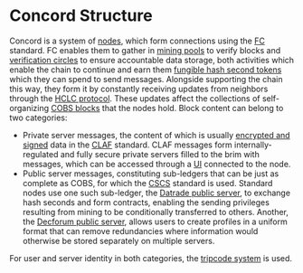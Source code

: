 # Concord Structure

Concord is a system of [nodes](nodes), which form connections using the [FC](fc) standard. FC enables them to gather in [mining pools](pooling) to verify blocks and [verification circles](circling) to ensure accountable data storage, both activities which enable the chain to continue and earn them [fungible hash second tokens](hseconds) which they can spend to send messages. Alongside supporting the chain this way, they form it by constantly receiving updates from neighbors through the [HCLC protocol](hclc). These updates affect the collections of self-organizing [COBS blocks](cobs) that the nodes hold. Block content can belong to two categories:
- Private server messages, the content of which is usually [encrypted and signed](encryption) data in the [CLAF](claf) standard. CLAF messages form internally-regulated and fully secure private servers filled to the brim with messages, which can be accessed through a [UI](ui) connected to the node. 
- Public server messages, constituting sub-ledgers that can be just as complete as COBS, for which the [CSCS](cscs) standard is used. Standard nodes use one such sub-ledger, the [Datrade public server](datrade), to exchange hash seconds and form contracts, enabling the sending privileges resulting from mining to be conditionally transferred to others. Another, the [Decforum public server](decforum), allows users to create profiles in a uniform format that can remove redundancies where information would otherwise be stored separately on multiple servers.

For user and server identity in both categories, the [tripcode system](tripcodes) is used.